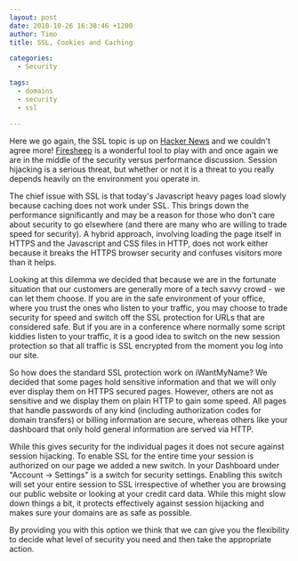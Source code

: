 ```yaml
---
layout: post
date: 2010-10-26 16:38:46 +1200
author: Timo
title: SSL, Cookies and Caching

categories:
  - Security

tags:
  - domains
  - security
  - ssl

---
```


Here we go again, the SSL topic is up on [Hacker News](http://news.ycombinator.com/item?id=1827928) and we couldn't agree more! [Firesheep](http://codebutler.com/firesheep) is a wonderful tool to play with and once again we are in the middle of the security versus performance discussion. Session hijacking is a serious threat, but whether or not it is a threat to you really depends heavily on the environment you operate in.

The chief issue with SSL is that today's Javascript heavy pages load slowly because caching does not work under SSL. This brings down the performance significantly and may be a reason for those who don't care about security to go elsewhere (and there are many who are willing to trade speed for security). A hybrid approach, involving loading the page itself in HTTPS and the Javascript and CSS files in HTTP, does not work either because it breaks the HTTPS browser security and confuses visitors more than it helps.

Looking at this dilemma we decided that because we are in the fortunate situation that our customers are generally more of a tech savvy crowd - we can let them choose. If you are in the safe environment of your office, where you trust the ones who listen to your traffic, you may choose to trade security for speed and switch off the SSL protection for URLs that are considered safe. But if you are in a conference where normally some script kiddies listen to your traffic, it is a good idea to switch on the new session protection so that all traffic is SSL encrypted from the moment you log into our site.

So how does the standard SSL protection work on iWantMyName? We decided that some pages hold sensitive information and that we will only ever display them on HTTPS secured pages. However, others are not as sensitive and we display them on plain HTTP to gain some speed. All pages that handle passwords of any kind (including authorization codes for domain transfers) or billing information are secure, whereas others like your dashboard that only hold general information are served via HTTP.

While this gives security for the individual pages it does not secure against session hijacking. To enable SSL for the entire time your session is authorized on our page we added a new switch. In your Dashboard under "Account -> Settings" is a switch for security settings. Enabling this switch will set your entire session to SSL irrespective of whether you are browsing our public website or looking at your credit card data. While this might slow down things a bit, it protects effectively against session hijacking and makes sure your domains are as safe as possible.

By providing you with this option we think that we can give you the flexibility to decide what level of security you need and then take the appropriate action.
